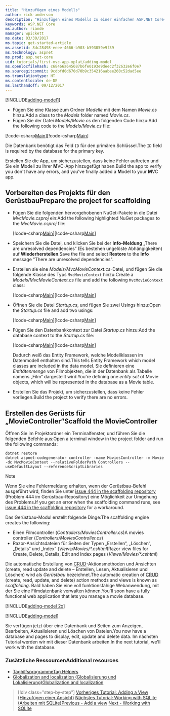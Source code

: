 ```yaml
---
title: "Hinzufügen eines Modells"
author: rick-anderson
description: "Hinzufügen eines Modells zu einer einfachen ASP.NET Core-App"
keywords: ASP.NET Core
ms.author: riande
manager: wpickett
ms.date: 03/30/2017
ms.topic: get-started-article
ms.assetid: 8dc28498-eeee-4666-b903-b593059e9f39
ms.technology: aspnet
ms.prod: asp.net-core
uid: tutorials/first-mvc-app-xplat/adding-model
ms.openlocfilehash: c68466a645687b6fe0193e9deec2f32632e6f0e7
ms.sourcegitcommit: 9cdbfd0d670d70b9c354216aabee260c52dad5ee
ms.translationtype: HT
ms.contentlocale: de-DE
ms.lasthandoff: 09/12/2017
---
```

[!INCLUDE[adding-model1](../../includes/mvc-intro/adding-model1.md)]

* <span data-ttu-id="b9080-104">Fügen Sie eine Klasse zum Ordner *Modelle* mit dem Namen *Movie.cs* hinzu.</span><span class="sxs-lookup"><span data-stu-id="b9080-104">Add a class to the *Models* folder named *Movie.cs*.</span></span>
* <span data-ttu-id="b9080-105">Fügen Sie der Datei *Models/Movie.cs* den folgenden Code hinzu:</span><span class="sxs-lookup"><span data-stu-id="b9080-105">Add the following code to the *Models/Movie.cs* file:</span></span>

<span data-ttu-id="b9080-106">[!code-csharp[Main](../../tutorials/first-mvc-app/start-mvc/sample/MvcMovie/Models/MovieNoEF.cs?name=snippet_1)]</span><span class="sxs-lookup"><span data-stu-id="b9080-106">[!code-csharp[Main](../../tutorials/first-mvc-app/start-mvc/sample/MvcMovie/Models/MovieNoEF.cs?name=snippet_1)]</span></span>

<span data-ttu-id="b9080-107">Die Datenbank benötigt das Feld `ID` für den primären Schlüssel.</span><span class="sxs-lookup"><span data-stu-id="b9080-107">The `ID` field is required by the database for the primary key.</span></span> 

<span data-ttu-id="b9080-108">Erstellen Sie die App, um sicherzustellen, dass keine Fehler auftreten und Sie ein **M**odell zu Ihrer **M**VC-App hinzugefügt haben.</span><span class="sxs-lookup"><span data-stu-id="b9080-108">Build the app to verify you don't have any errors, and you've finally added a **M**odel to your **M**VC app.</span></span>

## <a name="prepare-the-project-for-scaffolding"></a><span data-ttu-id="b9080-109">Vorbereiten des Projekts für den Gerüstbau</span><span class="sxs-lookup"><span data-stu-id="b9080-109">Prepare the project for scaffolding</span></span>

- <span data-ttu-id="b9080-110">Fügen Sie die folgenden hervorgehobenen NuGet-Pakete in die Datei *MvcMovie.csproj* ein:</span><span class="sxs-lookup"><span data-stu-id="b9080-110">Add the following highlighted NuGet packages to the *MvcMovie.csproj* file:</span></span>
             
   <span data-ttu-id="b9080-111">[!code-csharp[Main](start-mvc/sample/MvcMovie/MvcMovie.csproj?highlight=7,10)]</span><span class="sxs-lookup"><span data-stu-id="b9080-111">[!code-csharp[Main](start-mvc/sample/MvcMovie/MvcMovie.csproj?highlight=7,10)]</span></span>

- <span data-ttu-id="b9080-112">Speichern Sie die Datei, und klicken Sie bei der **Info-Meldung** „There are unresolved dependencies“ (Es bestehen ungelöste Abhängigkeiten) auf **Wiederherstellen**.</span><span class="sxs-lookup"><span data-stu-id="b9080-112">Save the file and select **Restore** to the **Info** message "There are unresolved dependencies".</span></span>
- <span data-ttu-id="b9080-113">Erstellen sie eine *Models/MvcMovieContext.cs*-Datei, und fügen Sie die folgende Klasse des Typs `MvcMovieContext` hinzu:</span><span class="sxs-lookup"><span data-stu-id="b9080-113">Create a *Models/MvcMovieContext.cs* file and add the following `MvcMovieContext` class:</span></span>

   <span data-ttu-id="b9080-114">[!code-csharp[Main](start-mvc/sample/MvcMovie/Models/MvcMovieContext.cs)]</span><span class="sxs-lookup"><span data-stu-id="b9080-114">[!code-csharp[Main](start-mvc/sample/MvcMovie/Models/MvcMovieContext.cs)]</span></span>
   
- <span data-ttu-id="b9080-115">Öffnen Sie die Datei *Startup.cs*, und fügen Sie zwei Usings hinzu:</span><span class="sxs-lookup"><span data-stu-id="b9080-115">Open the *Startup.cs* file and add two usings:</span></span>

   <span data-ttu-id="b9080-116">[!code-csharp[Main](start-mvc/sample/MvcMovie/Startup.cs?name=snippet1&highlight=1,2)]</span><span class="sxs-lookup"><span data-stu-id="b9080-116">[!code-csharp[Main](start-mvc/sample/MvcMovie/Startup.cs?name=snippet1&highlight=1,2)]</span></span>

- <span data-ttu-id="b9080-117">Fügen Sie den Datenbankkontext zur Datei *Startup.cs* hinzu:</span><span class="sxs-lookup"><span data-stu-id="b9080-117">Add the database context to the *Startup.cs* file:</span></span>

   <span data-ttu-id="b9080-118">[!code-csharp[Main](start-mvc/sample/MvcMovie/Startup.cs?name=snippet2&highlight=6-7)]</span><span class="sxs-lookup"><span data-stu-id="b9080-118">[!code-csharp[Main](start-mvc/sample/MvcMovie/Startup.cs?name=snippet2&highlight=6-7)]</span></span>

  <span data-ttu-id="b9080-119">Dadurch weiß das Entity Framework, welche Modellklassen im Datenmodell enthalten sind.</span><span class="sxs-lookup"><span data-stu-id="b9080-119">This tells Entity Framework which model classes are included in the data model.</span></span> <span data-ttu-id="b9080-120">Sie definieren eine *Entitätenmenge* von Filmobjekten, die in der Datenbank als Tabelle namens „Film“ dargestellt wird.</span><span class="sxs-lookup"><span data-stu-id="b9080-120">You're defining one *entity set* of Movie objects, which will be represented in the database as a Movie table.</span></span>

- <span data-ttu-id="b9080-121">Erstellen Sie das Projekt, um sicherzustellen, dass keine Fehler vorliegen.</span><span class="sxs-lookup"><span data-stu-id="b9080-121">Build the project to verify there are no errors.</span></span>

## <a name="scaffold-the-moviecontroller"></a><span data-ttu-id="b9080-122">Erstellen des Gerüsts für „MovieController“</span><span class="sxs-lookup"><span data-stu-id="b9080-122">Scaffold the MovieController</span></span>

<span data-ttu-id="b9080-123">Öffnen Sie im Projektordner ein Terminalfenster, und führen Sie die folgenden Befehle aus:</span><span class="sxs-lookup"><span data-stu-id="b9080-123">Open a terminal window in the project folder and run the following commands:</span></span>

```
dotnet restore
dotnet aspnet-codegenerator controller -name MoviesController -m Movie -dc MvcMovieContext --relativeFolderPath Controllers --useDefaultLayout --referenceScriptLibraries 
```

> [!NOTE]
> <span data-ttu-id="b9080-124">Wenn Sie eine Fehlermeldung erhalten, wenn der Gerüstbau-Befehl ausgeführt wird, finden Sie unter [issue 444 in the scaffolding repository](https://github.com/aspnet/scaffolding/issues/444) (Problem 444 im Gerüstbau-Repository) eine Möglichkeit zur Umgehung des Problems.</span><span class="sxs-lookup"><span data-stu-id="b9080-124">If you get an error when the scaffolding command runs, see [issue 444 in the scaffolding repository](https://github.com/aspnet/scaffolding/issues/444) for a workaround.</span></span>

<span data-ttu-id="b9080-125">Das Gerüstbau-Modul erstellt folgende Dinge:</span><span class="sxs-lookup"><span data-stu-id="b9080-125">The scaffolding engine creates the following:</span></span>

* <span data-ttu-id="b9080-126">Einen Filmcontroller (*Controllers/MoviesController.cs*)</span><span class="sxs-lookup"><span data-stu-id="b9080-126">A movies controller (*Controllers/MoviesController.cs*)</span></span>
* <span data-ttu-id="b9080-127">Razor-Ansichtsdateien für Seiten der Typen „Erstellen“, „Löschen“, „Details“ und „Index“ (*Views/Movies/\*.cshtml*)</span><span class="sxs-lookup"><span data-stu-id="b9080-127">Razor view files for Create, Delete, Details, Edit and Index pages (*Views/Movies/\*.cshtml*)</span></span>

<span data-ttu-id="b9080-128">Die automatische Erstellung von [CRUD](https://wikipedia.org/wiki/Create,_read,_update_and_delete)-Aktionsmethoden und Ansichten (create, read update and delete – Erstellen, Lesen, Aktualisieren und Löschen) wird als *Gerüstbau* bezeichnet.</span><span class="sxs-lookup"><span data-stu-id="b9080-128">The automatic creation of [CRUD](https://wikipedia.org/wiki/Create,_read,_update_and_delete) (create, read, update, and delete) action methods and views is known as *scaffolding*.</span></span> <span data-ttu-id="b9080-129">Bald haben Sie eine voll funktionsfähige Webanwendung, mit der Sie eine Filmdatenbank verwalten können.</span><span class="sxs-lookup"><span data-stu-id="b9080-129">You'll soon have a fully functional web application that lets you manage a movie database.</span></span>

[!INCLUDE[adding-model 2x](../../includes/mvc-intro/adding-model2xp.md)]

[!INCLUDE[adding-model](../../includes/mvc-intro/adding-model3.md)]

<span data-ttu-id="b9080-130">Sie verfügen jetzt über eine Datenbank und Seiten zum Anzeigen, Bearbeiten, Aktualisieren und Löschen von Dateien.</span><span class="sxs-lookup"><span data-stu-id="b9080-130">You now have a database and pages to display, edit, update and delete data.</span></span> <span data-ttu-id="b9080-131">Im nächsten Tutorial werden wir mit dieser Datenbank arbeiten.</span><span class="sxs-lookup"><span data-stu-id="b9080-131">In the next tutorial, we'll work with the database.</span></span>

### <a name="additional-resources"></a><span data-ttu-id="b9080-132">Zusätzliche Ressourcen</span><span class="sxs-lookup"><span data-stu-id="b9080-132">Additional resources</span></span>

* [<span data-ttu-id="b9080-133">Taghilfsprogramme</span><span class="sxs-lookup"><span data-stu-id="b9080-133">Tag Helpers</span></span>](xref:mvc/views/tag-helpers/intro)
* [<span data-ttu-id="b9080-134">Globalization and localization (Globalisierung und Lokalisierung)</span><span class="sxs-lookup"><span data-stu-id="b9080-134">Globalization and localization</span></span>](xref:fundamentals/localization)

>[!div class="step-by-step"]
<span data-ttu-id="b9080-135">[Vorheriges Tutorial: Adding a View (Hinzufügen einer Ansicht)](adding-view.md)
[Nächstes Tutorial: Working with SQLite (Arbeiten mit SQLite)](working-with-sql.md)</span><span class="sxs-lookup"><span data-stu-id="b9080-135">[Previous - Add a view](adding-view.md)
[Next - Working with SQLite](working-with-sql.md)</span></span>
